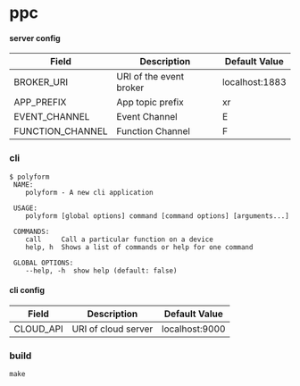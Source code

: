 ppc
==


#### server config

| Field                           | Description                                      | Default Value
| ------------------------------- | ------------------------------------------------ | --------------- |
| BROKER_URI                      | URI of the event broker                          | localhost:1883  |
| APP_PREFIX                      | App topic prefix                                 | xr              |
| EVENT_CHANNEL                   | Event Channel                                    | E               |
| FUNCTION_CHANNEL                | Function Channel                                 | F               |

### cli

```
$ polyform 
 NAME:
    polyform - A new cli application
 
 USAGE:
    polyform [global options] command [command options] [arguments...]
 
 COMMANDS:
    call     Call a particular function on a device
    help, h  Shows a list of commands or help for one command
 
 GLOBAL OPTIONS:
    --help, -h  show help (default: false)
```

#### cli config

| Field                           | Description                                      | Default Value
| ------------------------------- | ------------------------------------------------ | --------------- |
| CLOUD_API                       | URI of cloud server                              | localhost:9000  |


### build

`make`